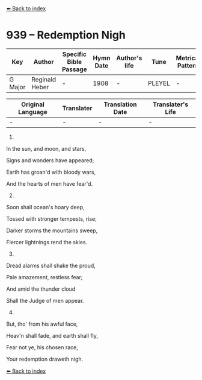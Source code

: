 [⬅️ Back to index](../README.md)

# 939 – Redemption Nigh

Key | Author   | Specific Bible Passage     |Hymn Date |Author's life |Tune |Metrical Pattern   |Composer/Source
-- | --------- | ---------------------------|----------|--------------|-----|-------------------|-------------  
G Major |Reginald Heber |- |1908 |- |PLEYEL |- |Ignace Pleyel

Original Language | Translater | Translation Date   | Translater's Life  
----------------- | --------- | --------------------|-------------     
\- |- |- |-




1.

In the sun, and moon, and stars,

Signs and wonders have appeared;

Earth has groan'd with bloody wars,

And the hearts of men have fear'd.



2.

Soon shall ocean's hoary deep,

Tossed with stronger tempests, rise;

Darker storms the mountains sweep,

Fiercer lightnings rend the skies.



3.

Dread alarms shall shake the proud,

Pale amazement, restless fear;

And amid the thunder cloud

Shall the Judge of men appear.



4.

But, tho' from his awful face,

Heav'n shall fade, and earth shall fly,

Fear not ye, his chosen race,

Your redemption draweth nigh.

[⬅️ Back to index](../README.md)
